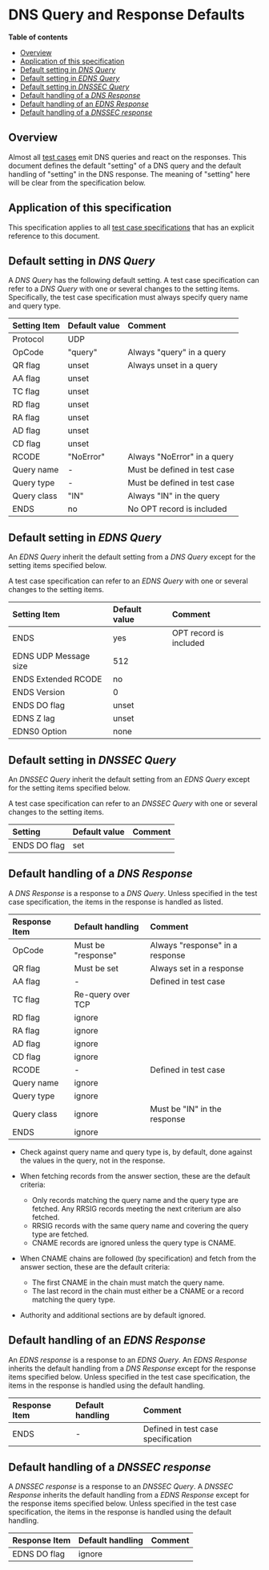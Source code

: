 # DNS Query and Response Defaults

**Table of contents**
* [Overview](#Overview)
* [Application of this specification](#application-of-this-specification)
* [Default setting in *DNS Query*](#default-setting-in-dns-query)
* [Default setting in *EDNS Query*](#default-setting-in-edns-query)
* [Default setting in *DNSSEC Query*](#default-setting-in-dnssec-query)
* [Default handling of a *DNS Response*](#default-handling-of-a-dns-response)
* [Default handling of an *EDNS Response*](#default-handling-of-an-edns-response)
* [Default handling of a *DNSSEC response*](#default-handling-of-a-dnssec-response)


## Overview

Almost all [test cases] emit DNS queries and react on the responses. This
document defines the default "setting" of a DNS query and the default handling
of "setting" in the DNS response. The meaning of "setting" here will be clear
from the specification below.


## Application of this specification

This specification applies to all [test case specifications][Test Cases] that has
an explicit reference to this document.


## Default setting in *DNS Query*

A *DNS Query* has the following default setting. A test case specification can
refer to a *DNS Query* with one or several changes to the setting items.
Specifically, the test case specification must always specify query name and
query type.

|Setting Item |Default value |Comment                         |
|:------------|:-------------|:-------------------------------|
|Protocol     | UDP          |                                |
|OpCode       | "query"      | Always "query" in a query      |
|QR flag      | unset        | Always unset in a query        |
|AA flag      | unset        |                                |
|TC flag      | unset        |                                |
|RD flag      | unset        |                                |
|RA flag      | unset        |                                |
|AD flag      | unset        |                                |
|CD flag      | unset        |                                |
|RCODE        | "NoError"    | Always "NoError" in a query    |
|Query name   | -            | Must be defined in test case   |
|Query type   | -            | Must be defined in test case   |
|Query class  | "IN"         | Always "IN" in the query       |
|ENDS         | no           | No OPT record is included      |


## Default setting in *EDNS Query*

An *EDNS Query* inherit the default setting from a *DNS Query* except for the
setting items specified below.

A test case specification can refer to an *EDNS Query* with one or several
changes to the setting items.

|Setting Item          |Default value |Comment                   |
|:---------------------|:-------|:-------------------------------|
|ENDS                  | yes    | OPT record is included         |
|EDNS UDP Message size | 512    |                                |
|ENDS Extended RCODE   | no     |                                |
|ENDS Version          | 0      |                                |
|ENDS DO flag          | unset  |                                |
|EDNS Z lag            | unset  |                                |
|EDNS0 Option          | none   |                                |


## Default setting in *DNSSEC Query*

An *DNSSEC Query* inherit the default setting from an *EDNS Query* except for the
setting items specified below.

A test case specification can refer to an *DNSSEC Query* with one or several
changes to the setting items.

|Setting               |Default value |Comment                   |
|:---------------------|:-------|:-------------------------------|
|ENDS DO flag          | set    |                                |


## Default handling of a *DNS Response*

A *DNS Response* is a response to a *DNS Query*. Unless specified in the test
case specification, the items in the response is handled as listed.

|Response Item |Default handling    | Comment                         |
|:-------------|:-------------------|:--------------------------------|
|OpCode        | Must be "response" | Always "response" in a response |
|QR flag       | Must be set        | Always set in a response        |
|AA flag       | -                  | Defined in test case            |
|TC flag       | Re-query over TCP  |                                 |
|RD flag       | ignore             |                                 |
|RA flag       | ignore             |                                 |
|AD flag       | ignore             |                                 |
|CD flag       | ignore             |                                 |
|RCODE         | -                  | Defined in test case            |
|Query name    | ignore             |                                 |
|Query type    | ignore             |                                 |
|Query class   | ignore             | Must be "IN" in the response    |
|ENDS          | ignore             |                                 |


* Check against query name and query type is, by default, done against the values
  in the query, not in the response.
  
* When fetching records from the answer section, these are the default criteria:
  * Only records matching the query name and the query type are fetched. Any
    RRSIG records meeting the next criterium are also fetched.
  * RRSIG records with the same query name and covering the query type are
    fetched.
  * CNAME records are ignored unless the query type is CNAME.

* When CNAME chains are followed (by specification) and fetch from the answer
  section, these are the default criteria:
  * The first CNAME in the chain must match the query name.
  * The last record in the chain must either be a CNAME or a record matching the
    query type.

* Authority and additional sections are by default ignored.


## Default handling of an *EDNS Response*

An *EDNS response* is a response to an *EDNS Query*. An *EDNS Response* inherits
the default handling from a *DNS Response* except for the response items
specified below. Unless specified in the test case specification, the items in
the response is handled using the default handling.

|Response Item |Default handling | Comment                            |
|:-------------|:----------------|:-----------------------------------|
|ENDS          | -               | Defined in test case specification |


## Default handling of a *DNSSEC response*

A *DNSSEC response* is a response to an *DNSSEC Query*. A *DNSSEC Response*
inherits the default handling from a *EDNS Response* except for the response
items specified below. Unless specified in the test case specification, the items
in the response is handled using the default handling.

|Response Item |Default handling | Comment                            |
|:-------------|:----------------|:-----------------------------------|
| EDNS DO flag | ignore          |                                    |



[Test Cases]:                  README.md#list-of-defined-test-cases




